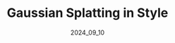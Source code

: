 ---
layout: publications
permalink: /publications/gss/
external_link: https://abhi-rf.github.io/publications/gss/
date: 2024_09_10 # determines sorting just take the date of the first publication as YYYY_MM_DD
image: assets/qualitative.gif
# image_mouseover: assets/knowledge_distillation.png

title: "Gaussian Splatting in Style"
venue: GCPR, 2024
authors:
  - name: abhisheksaroha
    affiliations: "1"
  - name: mariiagladkova
    affiliations: "1"
  - name: ceciliacurreli
    affiliations: "1,2"
  - name: dominikmuhle
    affiliations: "1,2"
  - name: tarunyenamadra
    affiliations: "1"
  - name: danielcremers
    affiliations: "1,2"

affiliations:
  - name: tum
    length: short
  - name: mcml
    length: long


description: "We are the first to employ Gaussian Splatting to solve the task of scene stylization, extending the work of neural style transfer to three spatial dimensions."


links:
    - name: Project Page
      link: https://abhi-rf.github.io/publications/gss/
    - name: Paper
      link: https://arxiv.org/abs/2403.08498
      style: "bi bi-file-earmark-richtext"


citation: '@article{saroha2024gaussian,
  title={Gaussian Splatting in Style},
  author={Saroha, Abhishek and Gladkova, Mariia and Curreli, Cecilia and Yenamandra, Tarun and Cremers, Daniel},
  journal={arXiv preprint arXiv:2403.08498},
  year={2024}
}'

---